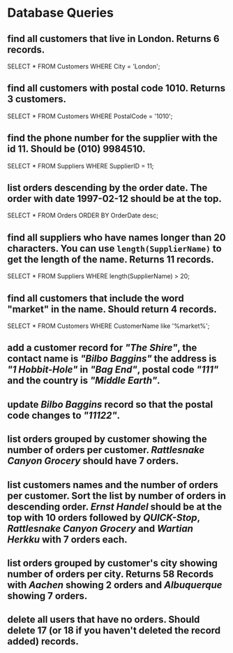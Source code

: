 # Database Queries

## find all customers that live in London. Returns 6 records.
SELECT * FROM Customers
WHERE City = 'London';

## find all customers with postal code 1010. Returns 3 customers.
SELECT * FROM Customers
WHERE PostalCode = '1010';

## find the phone number for the supplier with the id 11. Should be (010) 9984510.
SELECT * FROM Suppliers
WHERE SupplierID = 11;

## list orders descending by the order date. The order with date 1997-02-12 should be at the top.
SELECT * FROM Orders 
ORDER BY OrderDate desc;

## find all suppliers who have names longer than 20 characters. You can use `length(SupplierName)` to get the length of the name. Returns 11 records.
SELECT * FROM Suppliers
WHERE length(SupplierName) > 20;

## find all customers that include the word "market" in the name. Should return 4 records.
SELECT * FROM Customers
WHERE CustomerName like '%market%';

## add a customer record for _"The Shire"_, the contact name is _"Bilbo Baggins"_ the address is _"1 Hobbit-Hole"_ in _"Bag End"_, postal code _"111"_ and the country is _"Middle Earth"_.

## update _Bilbo Baggins_ record so that the postal code changes to _"11122"_.

## list orders grouped by customer showing the number of orders per customer. _Rattlesnake Canyon Grocery_ should have 7 orders.

## list customers names and the number of orders per customer. Sort the list by number of orders in descending order. _Ernst Handel_ should be at the top with 10 orders followed by _QUICK-Stop_, _Rattlesnake Canyon Grocery_ and _Wartian Herkku_ with 7 orders each.

## list orders grouped by customer's city showing number of orders per city. Returns 58 Records with _Aachen_ showing 2 orders and _Albuquerque_ showing 7 orders.

## delete all users that have no orders. Should delete 17 (or 18 if you haven't deleted the record added) records.

